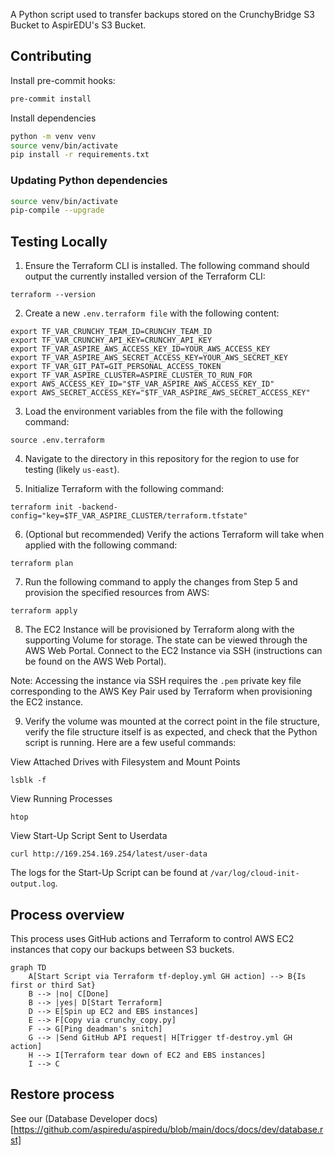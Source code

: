 A Python script used to transfer backups stored on the CrunchyBridge S3 Bucket to AspirEDU's S3 Bucket.


## Contributing

Install pre-commit hooks:

```bash
pre-commit install
```

Install dependencies

```bash
python -m venv venv
source venv/bin/activate
pip install -r requirements.txt
```

### Updating Python dependencies

```bash
source venv/bin/activate
pip-compile --upgrade
```

## Testing Locally

1. Ensure the Terraform CLI is installed. The following command should output the currently installed version of the Terraform CLI:

```
terraform --version
```

2. Create a new `.env.terraform file` with the following content:

```
export TF_VAR_CRUNCHY_TEAM_ID=CRUNCHY_TEAM_ID
export TF_VAR_CRUNCHY_API_KEY=CRUNCHY_API_KEY
export TF_VAR_ASPIRE_AWS_ACCESS_KEY_ID=YOUR_AWS_ACCESS_KEY
export TF_VAR_ASPIRE_AWS_SECRET_ACCESS_KEY=YOUR_AWS_SECRET_KEY
export TF_VAR_GIT_PAT=GIT_PERSONAL_ACCESS_TOKEN
export TF_VAR_ASPIRE_CLUSTER=ASPIRE_CLUSTER_TO_RUN_FOR
export AWS_ACCESS_KEY_ID="$TF_VAR_ASPIRE_AWS_ACCESS_KEY_ID"
export AWS_SECRET_ACCESS_KEY="$TF_VAR_ASPIRE_AWS_SECRET_ACCESS_KEY"
```

3. Load the environment variables from the file with the following command:

```shell
source .env.terraform
```

4. Navigate to the directory in this repository for the region to use for testing (likely `us-east`).

5. Initialize Terraform with the following command:

```
terraform init -backend-config="key=$TF_VAR_ASPIRE_CLUSTER/terraform.tfstate"
```

6. (Optional but recommended) Verify the actions Terraform will take when applied with the following command:

```
terraform plan
```

7. Run the following command to apply the changes from Step 5 and provision the specified resources from AWS:

```
terraform apply
```

8. The EC2 Instance will be provisioned by Terraform along with the supporting Volume for storage. The state can be viewed through the AWS Web Portal. Connect to the EC2 Instance via SSH (instructions can be found on the AWS Web Portal).

Note: Accessing the instance via SSH requires the `.pem` private key file corresponding to the AWS Key Pair used by Terraform when provisioning the EC2 instance.

9. Verify the volume was mounted at the correct point in the file structure, verify the file structure itself is as expected, and check that the Python script is running. Here are a few useful commands:

View Attached Drives with Filesystem and Mount Points
```
lsblk -f
```

View Running Processes
```
htop
```

View Start-Up Script Sent to Userdata
```
curl http://169.254.169.254/latest/user-data
```

The logs for the Start-Up Script can be found at `/var/log/cloud-init-output.log`.


## Process overview

This process uses GitHub actions and Terraform to control AWS EC2 instances that
copy our backups between S3 buckets.

```mermaid
graph TD
    A[Start Script via Terraform tf-deploy.yml GH action] --> B{Is first or third Sat}
    B --> |no| C[Done]
    B --> |yes| D[Start Terraform]
    D --> E[Spin up EC2 and EBS instances]
    E --> F[Copy via crunchy_copy.py]
    F --> G[Ping deadman's snitch]
    G --> |Send GitHub API request| H[Trigger tf-destroy.yml GH action]
    H --> I[Terraform tear down of EC2 and EBS instances]
    I --> C
```

## Restore process

See our (Database Developer docs)[https://github.com/aspiredu/aspiredu/blob/main/docs/docs/dev/database.rst]
